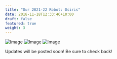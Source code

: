 ```yaml
---
title: "Our 2021-22 Robot: Osiris"
date: 2018-11-18T12:33:46+10:00
draft: false
featured: true
weight: 3
---
```


![Image](/images/illustrations/osirisChallenge.png)
![Image](/images/illustrations/osirisRender.png)
![Image](/images/illustrations/osirisCAD.png)

Updates will be posted soon! Be sure to check back!